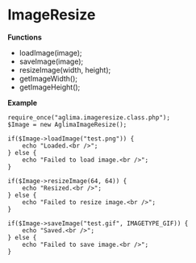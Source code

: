 ImageResize
===========
<b>Functions</b>
<ul>
  <li>loadImage(image);</li>
  <li>saveImage(image);</li>
  <li>resizeImage(width, height);</li>
  <li>getImageWidth();</li>
  <li>getImageHeight();</li>
</ul>
<b>Example</b>

	require_once("aglima.imageresize.class.php");
	$Image = new AglimaImageResize();
	
	if($Image->loadImage("test.png")) {
		echo "Loaded.<br />";
	} else {
		echo "Failed to load image.<br />";
	}
	
	if($Image->resizeImage(64, 64)) {
		echo "Resized.<br />";
	} else {
		echo "Failed to resize image.<br />";
	}
	
	if($Image->saveImage("test.gif", IMAGETYPE_GIF)) {
		echo "Saved.<br />";
	} else {
		echo "Failed to save image.<br />";
	}

